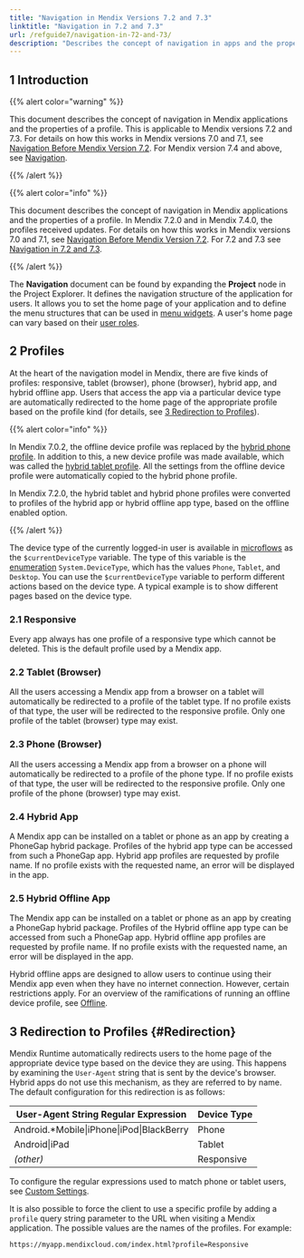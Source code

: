 ```yaml
---
title: "Navigation in Mendix Versions 7.2 and 7.3"
linktitle: "Navigation in 7.2 and 7.3"
url: /refguide7/navigation-in-72-and-73/
description: "Describes the concept of navigation in apps and the properties of a profile for Mendix versions 7.2 and 7.3."
---
```


## 1 Introduction

{{% alert color="warning" %}}

This document describes the concept of navigation in Mendix applications and the properties of a profile. This is applicable to Mendix versions 7.2 and 7.3. For details on how this works in Mendix versions 7.0 and 7.1, see [Navigation Before Mendix Version 7.2](/refguide7/navigation-before-72/). For Mendix version 7.4 and above, see [Navigation](/refguide7/navigation/).

{{% /alert %}}

{{% alert color="info" %}}

This document describes the concept of navigation in Mendix applications and the properties of a profile. In Mendix 7.2.0 and in Mendix 7.4.0, the profiles received updates. For details on how this works in Mendix versions 7.0 and 7.1, see [Navigation Before Mendix Version 7.2](/refguide7/navigation-before-72/). For 7.2 and 7.3 see [Navigation in 7.2 and 7.3](/refguide7/navigation-in-72-and-73/).

{{% /alert %}}

The **Navigation** document can be found by expanding the **Project** node in the Project Explorer. It defines the navigation structure of the application for users. It allows you to set the home page of your application and to define the menu structures that can be used in [menu widgets](/refguide7/menu-widgets/). A user's home page can vary based on their [user roles](/refguide7/user-roles/).

## 2 Profiles

At the heart of the navigation model in Mendix, there are five kinds of profiles: responsive, tablet (browser), phone (browser), hybrid app, and hybrid offline app. Users that access the app via a particular device type are automatically redirected to the home page of the appropriate profile based on the profile kind (for details, see [3 Redirection to Profiles](#Redirection)).

{{% alert color="info" %}}

In Mendix 7.0.2, the offline device profile was replaced by the [hybrid phone profile](/refguide7/hybrid-phone-profile/). In addition to this, a new device profile was made available, which was called the [hybrid tablet profile](/refguide7/hybrid-tablet-profile/). All the settings from the offline device profile were automatically copied to the hybrid phone profile.

In Mendix 7.2.0, the hybrid tablet and hybrid phone profiles were converted to profiles of the hybrid app or hybrid offline app type, based on the offline enabled option.

{{% /alert %}}

The device type of the currently logged-in user is available in [microflows](/refguide7/microflows/) as the `$currentDeviceType` variable. The type of this variable is the [enumeration](/refguide7/enumerations/) `System.DeviceType`, which has the values `Phone`, `Tablet`, and `Desktop`. You can use the `$currentDeviceType` variable to perform different actions based on the device type. A typical example is to show different pages based on the device type.

### 2.1 Responsive

Every app always has one profile of a responsive type which cannot be deleted. This is the default profile used by a Mendix app.

### 2.2 Tablet (Browser)

All the users accessing a Mendix app from a browser on a tablet will automatically be redirected to a profile of the tablet type. If no profile exists of that type, the user will be redirected to the responsive profile. Only one profile of the tablet (browser) type may exist.

### 2.3 Phone (Browser)

All the users accessing a Mendix app from a browser on a phone will automatically be redirected to a profile of the phone type. If no profile exists of that type, the user will be redirected to the responsive profile. Only one profile of the phone (browser) type may exist.

### 2.4 Hybrid App

A Mendix app can be installed on a tablet or phone as an app by creating a PhoneGap hybrid package. Profiles of the hybrid app type can be accessed from such a PhoneGap app. Hybrid app profiles are requested by profile name. If no profile exists with the requested name, an error will be displayed in the app.

### 2.5 Hybrid Offline App

The Mendix app can be installed on a tablet or phone as an app by creating a PhoneGap hybrid package. Profiles of the Hybrid offline app type can be accessed from such a PhoneGap app. Hybrid offline app profiles are requested by profile name. If no profile exists with the requested name, an error will be displayed in the app.

Hybrid offline apps are designed to allow users to continue using their Mendix app even when they have no internet connection. However, certain restrictions apply. For an overview of the ramifications of running an offline device profile, see [Offline](/refguide7/offline/).

## 3 Redirection to Profiles {#Redirection}

Mendix Runtime automatically redirects users to the home page of the appropriate device type based on the device they are using. This happens by examining the `User-Agent` string that is sent by the device's browser. Hybrid apps do not use this mechanism, as they are referred to by name. The default configuration for this redirection is as follows:

| User-Agent String Regular Expression | Device Type |
| --- | --- |
| Android.*Mobile&#124;iPhone&#124;iPod&#124;BlackBerry | Phone |
| Android&#124;iPad | Tablet |
| *(other)* | Responsive |

To configure the regular expressions used to match phone or tablet users, see [Custom Settings](/refguide7/custom-settings/).

It is also possible to force the client to use a specific profile by adding a `profile` query string parameter to the URL when visiting a Mendix application. The possible values are the names of the profiles. For example:

```http
https://myapp.mendixcloud.com/index.html?profile=Responsive
```

